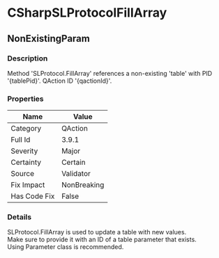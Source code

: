 ﻿---  
uid: Validator_3_9_1  
---

# CSharpSLProtocolFillArray

## NonExistingParam

### Description

Method 'SLProtocol.FillArray' references a non\-existing 'table' with PID '{tablePid}'. QAction ID '{qactionId}'.

### Properties

| Name         | Value       |
| ------------ | ----------- |
| Category     | QAction     |
| Full Id      | 3.9.1       |
| Severity     | Major       |
| Certainty    | Certain     |
| Source       | Validator   |
| Fix Impact   | NonBreaking |
| Has Code Fix | False       |

### Details

SLProtocol.FillArray is used to update a table with new values.  
Make sure to provide it with an ID of a table parameter that exists.  
Using Parameter class is recommended.
